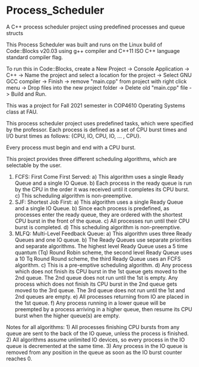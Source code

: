 # Process_Scheduler
A C++ process scheduler project using predefined processes and queue structs 

This Process Scheduler was built and runs on the Linux build of Code::Blocks v20.03 using g++ compiler and 
C++11 ISO C++ language standard compiler flag.

To run this in Code::Blocks, create a New Project -> Console Application -> C++ -> Name the project and select
a location for the project -> Select GNU GCC compiler -> Finish -> remove "main.cpp" from project with right
click menu -> Drop files into the new project folder -> Delete old "main.cpp" file -> Build and Run.

This was a project for Fall 2021 semester in COP4610 Operating Systems class at FAU.

This process scheduler project uses predefined tasks, which were specified by the professor. Each process
is defined as a set of CPU burst times and I/O burst times as follows: {CPU, IO, CPU, IO, ... , CPU}. 

Every process must begin and end with a CPU burst.

This project provides three different scheduling algorithms, which are selectable by the user.
1) FCFS: First Come First Served: 
    a) This algorithm uses a single Ready Queue and a single IO Queue.
    b) Each process in the ready queue is run by the CPU in the order it was received until it completes 
        its CPU burst. 
    c) This scheduling algorithm is non-preemptive.
2) SJF: Shortest Job First: 
    a) This algorithm uses a single Ready Queue and a single IO Queue.
    b) Since each process is predefined, as processes enter the ready queue, they are ordered with the 
        shortest CPU burst in the front of the queue. 
    c) All processes run until their CPU burst is completed.
    d) This scheduling algorithm is non-preemptive.
3) MLFQ: Multi-Level Feedback Queue:
    a) This algorithm uses three Ready Queues and one IO queue.
    b) The Ready Queues use separate priorities and separate algorithms. The highest level Ready Queue uses
        a 5 time quantum (Tq) Round Robin scheme, the second level Ready Queue uses a 10 Tq Round Round scheme, 
        the third Ready Queue uses an FCFS algorithm. 
    c) This is a pre-emptive scheduling algorithm.
    d) Any process which does not finish its CPU burst in the 1st queue gets moved to the 2nd queue. The 2nd queue
        does not run until the 1st is empty. Any process which does not finish its CPU burst in the 2nd queue gets
        moved to the 3rd queue. The 3rd queue does not run until the 1st and 2nd queues are empty.
    e) All processes returning from IO are placed in the 1st queue.
    f) Any process running in a lower queue will be preempted by a process arriving in a higher queue, then resume
        its CPU burst when the higher queue(s) are empty.

Notes for all algorithms:
    1) All processes finishing CPU bursts from any queue are sent to the back of the IO queue, unless the process is finished.
    2) All algorithms assume unlimited IO devices, so every process in the IO queue is decremented at the same time.
    3) Any process in the IO queue is removed from any position in the queue as soon as the IO burst counter reaches 0.